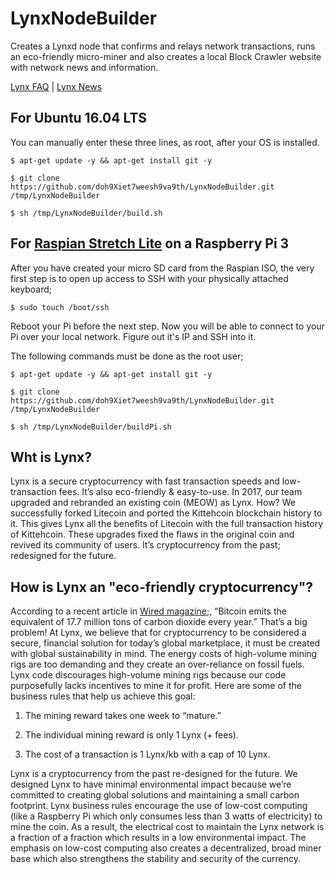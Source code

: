 # LynxNodeBuilder
Creates a Lynxd node that confirms and relays network transactions, runs an eco-friendly micro-miner and also creates a local Block Crawler website with network news and information.

[Lynx FAQ](https://getlynx.io/faq/) | [Lynx News](https://getlynx.io/news/)

## For Ubuntu 16.04 LTS

You can manually enter these three lines, as root, after your OS is installed.

```
$ apt-get update -y && apt-get install git -y
```
```
$ git clone https://github.com/doh9Xiet7weesh9va9th/LynxNodeBuilder.git /tmp/LynxNodeBuilder
```
```
$ sh /tmp/LynxNodeBuilder/build.sh
```

## For [Raspian Stretch Lite](https://www.raspberrypi.org/downloads/raspbian/) on a Raspberry Pi 3

After you have created your micro SD card from the Raspian ISO, the very first step is to open up access to SSH with your physically attached keyboard;

```
$ sudo touch /boot/ssh
```

Reboot your Pi before the next step. Now you will be able to connect to your Pi over your local network. Figure out it's IP and SSH into it.

The following commands must be done as the root user;

```
$ apt-get update -y && apt-get install git -y
```
```
$ git clone https://github.com/doh9Xiet7weesh9va9th/LynxNodeBuilder.git /tmp/LynxNodeBuilder
```
```
$ sh /tmp/LynxNodeBuilder/buildPi.sh
```
## Wht is Lynx?

Lynx is a secure cryptocurrency with fast transaction speeds and low-transaction fees. It’s also eco-friendly & easy-to-use. In 2017, our team upgraded and rebranded an existing coin (MEOW) as Lynx. How? We successfully forked Litecoin and ported the Kittehcoin blockchain history to it. This gives Lynx all the benefits of Litecoin with the full transaction history of Kittehcoin. These upgrades fixed the flaws in the original coin and revived its community of users. It’s cryptocurrency from the past; redesigned for the future.

## How is Lynx an "eco-friendly cryptocurrency"?

According to a recent article in [Wired magazine](https://www.wired.com/story/bitcoin-global-warming/);, “Bitcoin emits the equivalent of 17.7 million tons of carbon dioxide every year.” That’s a big problem! At Lynx, we believe that for cryptocurrency to be considered a secure, financial solution for today’s global marketplace, it must be created with global sustainability in mind. The energy costs of high-volume mining rigs are too demanding and they create an over-reliance on fossil fuels. Lynx code discourages high-volume mining rigs because our code purposefully lacks incentives to mine it for profit. Here are some of the business rules that help us achieve this goal:

1. The mining reward takes one week to “mature.”

2. The individual mining reward is only 1 Lynx (+ fees).

3. The cost of a transaction is 1 Lynx/kb with a cap of 10 Lynx.

Lynx is a cryptocurrency from the past re-designed for the future. We designed Lynx to have minimal environmental impact because we’re committed to creating global solutions and maintaining a small carbon footprint. Lynx business rules encourage the use of low-cost computing (like a Raspberry Pi which only consumes less than 3 watts of electricity) to mine the coin. As a result, the electrical cost to maintain the Lynx network is a fraction of a fraction which results in a low environmental impact. The emphasis on low-cost computing also creates a decentralized, broad miner base which also strengthens the stability and security of the currency.



